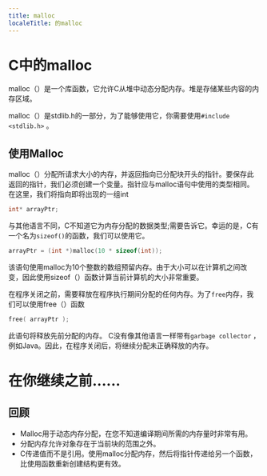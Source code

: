 ```yaml
---
title: malloc
localeTitle: 的malloc
---
```

# C中的malloc

malloc（）是一个库函数，它允许C从堆中动态分配内存。堆是存储某些内容的内存区域。

malloc（）是stdlib.h的一部分，为了能够使用它，你需要使用`#include <stdlib.h>` 。

## 使用Malloc

malloc（）分配所请求大小的内存，并返回指向已分配块开头的指针。要保存此返回的指针，我们必须创建一个变量。指针应与malloc语句中使用的类型相同。  
在这里，我们将指向即将出现的一组int

```C
int* arrayPtr; 
```

与其他语言不同，C不知道它为内存分配的数据类型;需要告诉它。幸运的是，C有一个名为`sizeof()`的函数，我们可以使用它。

```C
arrayPtr = (int *)malloc(10 * sizeof(int)); 
```

该语句使用malloc为10个整数的数组预留内存。由于大小可以在计算机之间改变，因此使用sizeof（）函数计算当前计算机的大小非常重要。

在程序关闭之前，需要释放在程序执行期间分配的任何内存。为了`free`内存，我们可以使用free（）函数

```C
free( arrayPtr ); 
```

此语句将释放先前分配的内存。 C没有像其他语言一样带有`garbage collector` ，例如Java。因此，在程序关闭后，将继续分配未正确释放的内存。

# 在你继续之前......

## 回顾

*   Malloc用于动态内存分配，在您不知道编译期间所需的内存量时非常有用。
*   分配内存允许对象存在于当前块的范围之外。
*   C传递值而不是引用。使用malloc分配内存，然后将指针传递给另一个函数，比使用函数重新创建结构更有效。